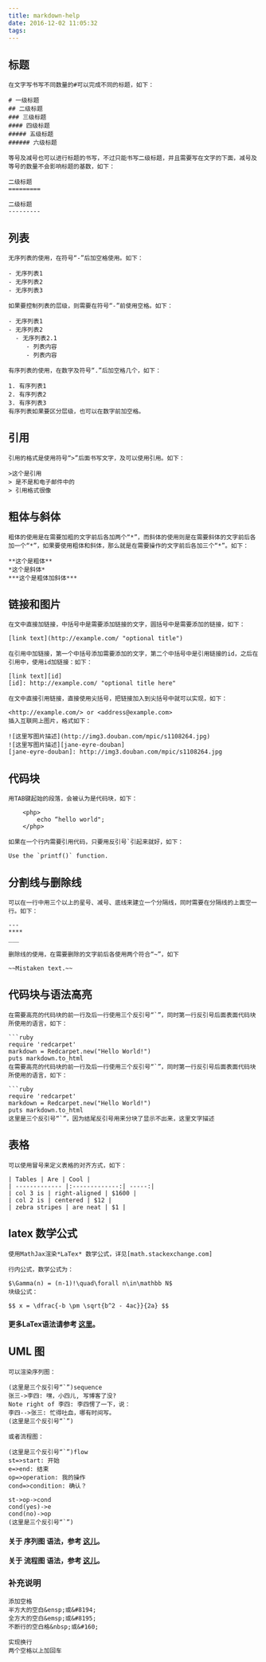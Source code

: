 ```yaml
---
title: markdown-help
date: 2016-12-02 11:05:32
tags:
---
```

## 标题
```text
在文字写书写不同数量的#可以完成不同的标题，如下：

# 一级标题
## 二级标题
### 三级标题
#### 四级标题
##### 五级标题
###### 六级标题

等号及减号也可以进行标题的书写，不过只能书写二级标题，并且需要写在文字的下面，减号及等号的数量不会影响标题的基数，如下：

二级标题
=========

二级标题
---------
```
## 列表
```text
无序列表的使用，在符号“-”后加空格使用。如下：

- 无序列表1
- 无序列表2
- 无序列表3

如果要控制列表的层级，则需要在符号“-”前使用空格。如下：

- 无序列表1
- 无序列表2
  - 无序列表2.1
     - 列表内容
     - 列表内容

有序列表的使用，在数字及符号“.”后加空格几个，如下：

1. 有序列表1
2. 有序列表2
3. 有序列表3
有序列表如果要区分层级，也可以在数字前加空格。
```
## 引用
```
引用的格式是使用符号“>”后面书写文字，及可以使用引用。如下：

>这个是引用
> 是不是和电子邮件中的
> 引用格式很像
```
## 粗体与斜体
```
粗体的使用是在需要加粗的文字前后各加两个“*”，而斜体的使用则是在需要斜体的文字前后各加一个“*”，如果要使用粗体和斜体，那么就是在需要操作的文字前后各加三个“*”。如下：

**这个是粗体**
*这个是斜体*
***这个是粗体加斜体***
```
## 链接和图片
```
在文中直接加链接，中括号中是需要添加链接的文字，圆括号中是需要添加的链接，如下：

[link text](http://example.com/ "optional title")

在引用中加链接，第一个中括号添加需要添加的文字，第二个中括号中是引用链接的id，之后在引用中，使用id加链接：如下：

[link text][id]
[id]: http://example.com/ "optional title here"

在文中直接引用链接，直接使用尖括号，把链接加入到尖括号中就可以实现，如下：

<http://example.com/> or <address@example.com>
插入互联网上图片，格式如下：

![这里写图片描述](http://img3.douban.com/mpic/s1108264.jpg)
![这里写图片描述][jane-eyre-douban]
[jane-eyre-douban]: http://img3.douban.com/mpic/s1108264.jpg
```
## 代码块
```
用TAB键起始的段落，会被认为是代码块，如下：

    <php>
        echo “hello world";
    </php>

如果在一个行内需要引用代码，只要用反引号`引起来就好，如下：

Use the `printf()` function.
```
## 分割线与删除线
```
可以在一行中用三个以上的星号、减号、底线来建立一个分隔线，同时需要在分隔线的上面空一行。如下：

---
****
___

删除线的使用，在需要删除的文字前后各使用两个符合“~”，如下

~~Mistaken text.~~
```
## 代码块与语法高亮
```
在需要高亮的代码块的前一行及后一行使用三个反引号“`”，同时第一行反引号后面表面代码块所使用的语言，如下：

```ruby
require 'redcarpet'
markdown = Redcarpet.new("Hello World!")
puts markdown.to_html
在需要高亮的代码块的前一行及后一行使用三个反引号“`”，同时第一行反引号后面表面代码块所使用的语言，如下：

```ruby
require 'redcarpet'
markdown = Redcarpet.new("Hello World!")
puts markdown.to_html
这里是三个反引号“`”，因为结尾反引号用来分块了显示不出来，这里文字描述
```
## 表格
```
可以使用冒号来定义表格的对齐方式，如下：

| Tables | Are | Cool |
| ------------- |:-------------:| -----:|
| col 3 is | right-aligned | $1600 |
| col 2 is | centered | $12 |
| zebra stripes | are neat | $1 |
```
## latex 数学公式
```
使用MathJax渲染*LaTex* 数学公式，详见[math.stackexchange.com]

行内公式，数学公式为：

$\Gamma(n) = (n-1)!\quad\forall n\in\mathbb N$
块级公式：

$$ x = \dfrac{-b \pm \sqrt{b^2 - 4ac}}{2a} $$
```
#### 更多LaTex语法请参考 [这里](http://meta.math.stackexchange.com/questions/5020/"mathjax-basic-tutorial-and-quick-reference")。

## UML 图
```
可以渲染序列图：

(这里是三个反引号“`”)sequence
张三->李四: 嘿，小四儿, 写博客了没?
Note right of 李四: 李四愣了一下，说：
李四-->张三: 忙得吐血，哪有时间写。
(这里是三个反引号“`”)

或者流程图：

(这里是三个反引号“`”)flow
st=>start: 开始
e=>end: 结束
op=>operation: 我的操作
cond=>condition: 确认？

st->op->cond
cond(yes)->e
cond(no)->op
(这里是三个反引号“`”)
```
#### 关于 **序列图** 语法，参考 [这儿](https://bramp.github.io/js-sequence-diagrams/)。
#### 关于 **流程图** 语法，参考 [这儿](http://flowchart.js.org/)。

### 补充说明
```
添加空格
半方大的空白&ensp;或&#8194;
全方大的空白&emsp;或&#8195;
不断行的空白格&nbsp;或&#160;

实现换行
两个空格以上加回车
```
